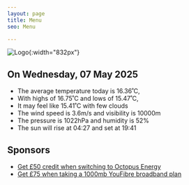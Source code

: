 ```yaml
---
layout: page
title: Menu
seo: Menu

---
```


![Logo](/images/logo.jpg){:width="832px"}

<!-- weather_marker starts -->
## On Wednesday, 07 May 2025

- The average temperature today is 16.36˚C,
- With highs of 16.75˚C and lows of 15.47˚C,
- It may feel like 15.41˚C with few clouds
- The wind speed is 3.6m/s and visibility is 10000m
- The pressure is 1022hPa and humidity is 52%
- The sun will rise at 04:27 and set at 19:41

<!-- weather_marker ends -->

## Sponsors

- [Get £50 credit when switching to Octopus Energy](https://bit.ly/3oD1nnS)
- [Get £75 when taking a 1000mb YouFibre broadband plan](https://aklam.io/91zWhU?)
